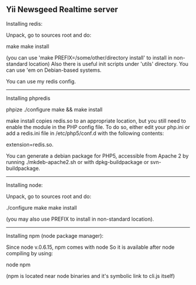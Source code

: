 Yii Newsgeed Realtime server
-------------------------

Installing redis:

Unpack, go to sources root and do:

make
make install

(you can use 'make PREFIX=/some/other/directory install' to install in non-standard location)
Also there is useful init scripts under 'utils' directory. You can use 'em on Debian-based systems.

You can use my redis config.

***

Installing phpredis

phpize
./configure
make && make install

make install copies redis.so to an appropriate location, but you still need to enable the module in the PHP config file. To do so, either edit your php.ini or add a redis.ini file in /etc/php5/conf.d with the following contents: 

extension=redis.so.

You can generate a debian package for PHP5, accessible from Apache 2 by running ./mkdeb-apache2.sh or with dpkg-buildpackage or svn-buildpackage.

***

Installing node:

Unpack, go to sources root and do:

./configure
make
make install

(you may also use PREFIX to install in non-standard location).

***

Installing npm (node package manager):

Since node v.0.6.15, npm comes with node
So it is available after node compiling by using:

node npm <actions>

(npm is located near node binaries and it's symbolic link to cli.js itself)

